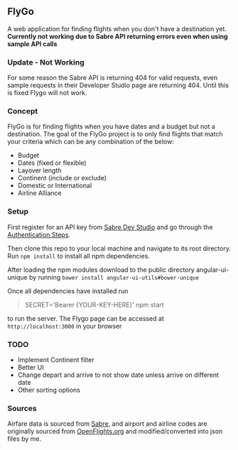 ## FlyGo

A web application for finding flights when you don't have a destination yet.
<b>Currently not working due to Sabre API returning errors even when using sample API calls</b>

### Update - Not Working

For some reason the Sabre API is returning 404 for valid requests, even sample requests in their Developer Studio page are returning 404. Until this is fixed Flygo will not work.

### Concept

FlyGo is for finding flights when you have dates and a budget but not a destination. The goal of the FlyGo project is to only find flights that match your criteria which can be any combination of the below:

* Budget
* Dates (fixed or flexible)
* Layover length
* Continent (include or exclude)
* Domestic or International
* Airline Alliance

### Setup

First register for an API key from [Sabre Dev Studio](https://developer.sabre.com/member/register) and go through the [Authentication Steps](https://developer.sabre.com/docs/read/rest_basics/authentication).

Then clone this repo to your local machine and navigate to its root directory. Run `npm install` to install all npm dependencies.

After loading the npm modules download to the public directory angular-ui-unique by running `bower install angular-ui-utils#bower-unique`

Once all dependencies have installed run

>SECRET='Bearer {YOUR-KEY-HERE}' npm start

to run the server. The Flygo page can be accessed at `http://localhost:3000` in your browser

### TODO

* Implement Continent filter
* Better UI
* Change depart and arrive to not show date unless arrive on different date
* Other sorting options

### Sources

Airfare data is sourced from [Sabre](https://developer.sabre.com), and airport and airline codes are originally sourced from [OpenFlights.org](http://openflights.org/data.html) and modified/converted into json files by me.
